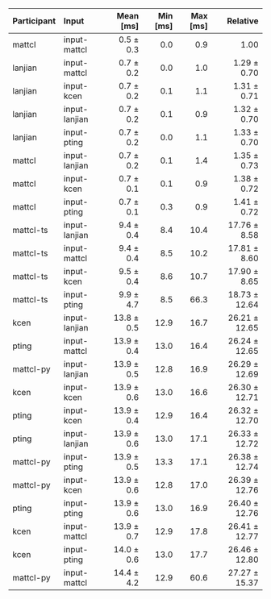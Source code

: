 | Participant | Input | Mean [ms] | Min [ms] | Max [ms] | Relative |
|:---|:---|---:|---:|---:|---:|
| mattcl | input-mattcl | 0.5 ± 0.3 | 0.0 | 0.9 | 1.00 |
| lanjian | input-mattcl | 0.7 ± 0.2 | 0.0 | 1.0 | 1.29 ± 0.70 |
| lanjian | input-kcen | 0.7 ± 0.2 | 0.1 | 1.1 | 1.31 ± 0.71 |
| lanjian | input-lanjian | 0.7 ± 0.2 | 0.1 | 0.9 | 1.32 ± 0.70 |
| lanjian | input-pting | 0.7 ± 0.2 | 0.0 | 1.1 | 1.33 ± 0.70 |
| mattcl | input-lanjian | 0.7 ± 0.2 | 0.1 | 1.4 | 1.35 ± 0.73 |
| mattcl | input-kcen | 0.7 ± 0.1 | 0.1 | 0.9 | 1.38 ± 0.72 |
| mattcl | input-pting | 0.7 ± 0.1 | 0.3 | 0.9 | 1.41 ± 0.72 |
| mattcl-ts | input-lanjian | 9.4 ± 0.4 | 8.4 | 10.4 | 17.76 ± 8.58 |
| mattcl-ts | input-mattcl | 9.4 ± 0.4 | 8.5 | 10.2 | 17.81 ± 8.60 |
| mattcl-ts | input-kcen | 9.5 ± 0.4 | 8.6 | 10.7 | 17.90 ± 8.65 |
| mattcl-ts | input-pting | 9.9 ± 4.7 | 8.5 | 66.3 | 18.73 ± 12.64 |
| kcen | input-lanjian | 13.8 ± 0.5 | 12.9 | 16.7 | 26.21 ± 12.65 |
| pting | input-mattcl | 13.9 ± 0.4 | 13.0 | 16.4 | 26.24 ± 12.65 |
| mattcl-py | input-lanjian | 13.9 ± 0.5 | 12.8 | 16.9 | 26.29 ± 12.69 |
| kcen | input-kcen | 13.9 ± 0.6 | 13.0 | 16.6 | 26.30 ± 12.71 |
| pting | input-kcen | 13.9 ± 0.4 | 12.9 | 16.4 | 26.32 ± 12.70 |
| pting | input-lanjian | 13.9 ± 0.6 | 13.0 | 17.1 | 26.33 ± 12.72 |
| mattcl-py | input-pting | 13.9 ± 0.5 | 13.3 | 17.1 | 26.38 ± 12.74 |
| mattcl-py | input-kcen | 13.9 ± 0.6 | 12.8 | 17.0 | 26.39 ± 12.76 |
| pting | input-pting | 13.9 ± 0.6 | 13.0 | 16.9 | 26.40 ± 12.76 |
| kcen | input-mattcl | 13.9 ± 0.7 | 12.9 | 17.8 | 26.41 ± 12.77 |
| kcen | input-pting | 14.0 ± 0.6 | 13.0 | 17.7 | 26.46 ± 12.80 |
| mattcl-py | input-mattcl | 14.4 ± 4.2 | 12.9 | 60.6 | 27.27 ± 15.37 |
